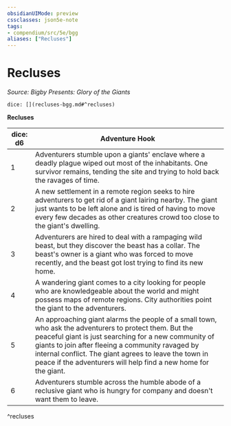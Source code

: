 ```yaml
---
obsidianUIMode: preview
cssclasses: json5e-note
tags:
- compendium/src/5e/bgg
aliases: ["Recluses"]
---
```

# Recluses
*Source: Bigby Presents: Glory of the Giants* 

`dice: [](recluses-bgg.md#^recluses)`

**Recluses**

| dice: d6 | Adventure Hook |
|----------|----------------|
| 1 | Adventurers stumble upon a giants' enclave where a deadly plague wiped out most of the inhabitants. One survivor remains, tending the site and trying to hold back the ravages of time. |
| 2 | A new settlement in a remote region seeks to hire adventurers to get rid of a giant lairing nearby. The giant just wants to be left alone and is tired of having to move every few decades as other creatures crowd too close to the giant's dwelling. |
| 3 | Adventurers are hired to deal with a rampaging wild beast, but they discover the beast has a collar. The beast's owner is a giant who was forced to move recently, and the beast got lost trying to find its new home. |
| 4 | A wandering giant comes to a city looking for people who are knowledgeable about the world and might possess maps of remote regions. City authorities point the giant to the adventurers. |
| 5 | An approaching giant alarms the people of a small town, who ask the adventurers to protect them. But the peaceful giant is just searching for a new community of giants to join after fleeing a community ravaged by internal conflict. The giant agrees to leave the town in peace if the adventurers will help find a new home for the giant. |
| 6 | Adventurers stumble across the humble abode of a reclusive giant who is hungry for company and doesn't want them to leave. |
^recluses
